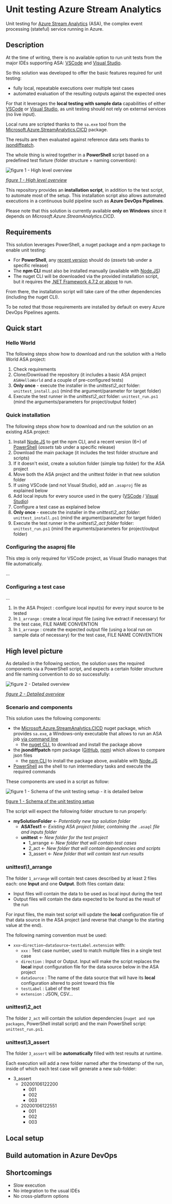 # Unit testing Azure Stream Analytics

Unit testing for [Azure Stream Analytics](https://docs.microsoft.com/en-us/azure/stream-analytics/) (ASA), the complex event processing (stateful) service running in Azure.

## Description

At the time of writing, there is no available option to run unit tests from the major IDEs supporting ASA: [VSCode](https://code.visualstudio.com/) and [Visual Studio](https://visualstudio.microsoft.com/vs/).

So this solution was developed to offer the basic features required for unit testing:

- fully local, repeatable executions over multiple test cases
- automated evaluation of the resulting outputs against the expected ones

For that it leverages the **local testing with sample data** capabilities of either [VSCode](https://docs.microsoft.com/en-us/azure/stream-analytics/visual-studio-code-local-run) or [Visual Studio](https://docs.microsoft.com/en-us/azure/stream-analytics/stream-analytics-vs-tools-local-run), as unit testing should not rely on external services (no live input).

Local runs are scripted thanks to the `sa.exe` tool from the [Microsoft.Azure.StreamAnalytics.CICD](https://www.nuget.org/packages/Microsoft.Azure.StreamAnalytics.CICD/) package.

The results are then evaluated against reference data sets thanks to [jsondiffpatch](https://github.com/benjamine/JsonDiffPatch).

The whole thing is wired together in a **PowerShell** script based on a predefined test fixture (folder structure + naming convention):

![figure 1 - High level overview](https://github.com/Fleid/fleid.github.io/blob/master/_posts/202001_asa_unittest/ut_overview.png?raw=true)

*[figure 1 - High level overview](https://github.com/Fleid/fleid.github.io/blob/master/_posts/202001_asa_unittest/ut_overview.png?raw=true)*

This repository provides an **installation script**, in addition to the test script, to automate most of the setup. This installation script also allows automated executions in a continuous build pipeline such as **Azure DevOps Pipelines**.

Please note that this solution is currently available **only on Windows** since it depends on *Microsoft.Azure.StreamAnalytics.CICD*.

## Requirements

This solution leverages PowerShell, a nuget package and a npm package to enable unit testing:

- For **PowerShell**, any [recent version](https://github.com/PowerShell/PowerShell/releases) should do (*assets* tab under a specific release)
- The **npm CLI** must also be installed manually (available with [Node.JS](https://nodejs.org/en/download/))
- The nuget CLI will be downloaded via the provided installation script, but it requires the [.NET Framework 4.7.2 or above](https://dotnet.microsoft.com/download/dotnet-framework) to run.

From there, the installation script will take care of the other dependencies (including the nuget CLI).

To be noted that those requirements are installed by default on every Azure DevOps Pipelines agents.

## Quick start

### Hello World

The following steps show how to download and run the solution with a Hello World ASA project:

1. Check requirements
1. Clone/Download the repository (it includes a basic ASA project `ASAHelloWorld` and a couple of pre-configured tests)
1. **Only once** - execute the installer in the *unittest\2_act* folder: `unittest_install.ps1` (mind the argument/parameter for target folder)
1. Execute the test runner in the *unittest\2_act* folder: `unittest_run.ps1`  (mind the arguments/parameters for project/output folder)

### Quick installation

The following steps show how to download and run the solution on an existing ASA project:

1. Install [Node.JS](https://nodejs.org/en/download/) to get the npm CLI, and a recent version (6+) of [PowerShell](https://github.com/PowerShell/PowerShell/releases) (*assets* tab under a specific release)
1. Download the main package (it includes the test folder structure and scripts)
1. If it doesn't exist, create a solution folder (simple top folder) for the ASA project
1. Move both the ASA project and the unittest folder in that new solution folder
1. If using VSCode (and not Visual Studio), add an `.asaproj` file as explained below
1. Add local inputs for every source used in the query ([VSCode](https://docs.microsoft.com/en-us/azure/stream-analytics/visual-studio-code-local-run) / [Visual Studio](https://docs.microsoft.com/en-us/azure/stream-analytics/stream-analytics-vs-tools-local-run))
1. Configure a test case as explained below
1. **Only once** - execute the installer in the *unittest\2_act folder*: `unittest_install.ps1` (mind the argument/parameter for target folder)
1. Execute the test runner in the *unittest\2_act folder* folder: `unittest_run.ps1`  (mind the arguments/parameters for project/output folder)

### Configuring the asaproj file

This step is only required for VSCode project, as Visual Studio manages that file automatically.

...

### Configuring a test case

...

1. In the ASA Project : configure local input(s) for every input source to be tested
2. In `1_arrange` : create a local input file (using live extract if necessary) for the test case, FILE NAME CONVENTION
3. In `1_arrange` : create the expected output file (using a local run on sample data of necessary) for the test case, FILE NAME CONVENTION

## High level picture

As detailed in the following section, the solution uses the required components via a PowerShell script, and expects a certain folder structure and file naming convention to do so successfully:

![figure 2 - Detailed overview](https://github.com/Fleid/fleid.github.io/blob/master/_posts/202001_asa_unittest/ut_overviewFull.png?raw=true)

*[figure 2 - Detailed overview](https://github.com/Fleid/fleid.github.io/blob/master/_posts/202001_asa_unittest/ut_overviewFull.png?raw=true)*

### Scenario and components

This solution uses the following components:

- the [Microsoft.Azure.StreamAnalytics.CICD](https://www.nuget.org/packages/Microsoft.Azure.StreamAnalytics.CICD/) nuget package, which provides `sa.exe`, a Windows-only executable that allows to run an ASA job [via command line](https://docs.microsoft.com/en-us/azure/stream-analytics/stream-analytics-tools-for-visual-studio-cicd)
  - the [nuget CLI](https://docs.microsoft.com/en-us/nuget/reference/nuget-exe-cli-reference), to download and install the package above
- the **jsondiffpatch** npm package ([GitHub]((https://github.com/benjamine/JsonDiffPatch) ), [npm](https://www.npmjs.com/package/jsondiffpatch)) which allows to compare json files
  - the [npm CLI](https://docs.npmjs.com/cli-documentation/) to install the package above, available with [Node.JS](https://nodejs.org/en/download/)
- [PowerShell](https://github.com/PowerShell/PowerShell/releases) as the shell to run intermediary tasks and execute the required commands

These components are used in a script as follow:

![figure 1 - Schema of the unit testing setup - it is detailed below](https://github.com/Fleid/fleid.github.io/blob/master/_posts/202001_asa_unittest/ut_solution.png?raw=true)

[figure 1 - Schema of the unit testing setup]()

The script will expect the following folder structure to run properly:

- **mySolutionFolder** <- *Potentially new top solution folder*
  - **ASATest1** <- *Existing ASA project folder, containing the `.asaql` file and inputs folder*
  - **unittest** <- *New folder for the test project*
    - 1_arrange <- *New folder that will contain test cases*
    - 2_act <- *New folder that will contain dependencies and scripts*
    - 3_assert <- *New folder that will contain test run results*

### unittest\1_arrange

The folder `1_arrange` will contain test cases described by at least 2 files each: one **Input** and one **Output**. Both files contain data:

- Input files will contain the data to be used as local input during the test
- Output files will contain the data expected to be found as the result of the run

For input files, the main test script will update the **local** configuration file of that data source in the ASA project (and reverse that change to the starting value at the end).

The following naming convention must be used:

- `xxx~direction~dataSource~testLabel.extension` with:
  - `xxx` : Test case number, used to match multiple files in a single test case
  - `direction` : Input or Output. Input will make the script replaces the **local** input configuration file for   the data source below in the ASA project
  - `dataSource` : The name of the data source that will have its **local** configuration altered to point toward   this file
  - `testLabel` : Label of the test
  - `extension` : JSON, CSV...

### unittest\2_act

The folder `2_act` will contain the solution dependencies (`nuget and npm packages`, PowerShell install script) and the main PowerShell script: `unittest_run.ps1`.

### unittest\3_assert

The folder `3_assert` will be **automatically** filled with test results at runtime.

Each execution will add a new folder named after the timestamp of the run, inside of which each test case will generate a new sub-folder:

- 3_assert
  - 20200106122200
    - 001
    - 002
    - 003
  - 20200106122551
    - 001
    - 002
    - 003

## Local setup

## Build automation in Azure DevOps

## Shortcomings

- Slow execution
- No integration to the usual IDEs
- No cross-platform options
